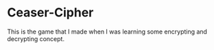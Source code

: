 # Ceaser-Cipher
This is the game that I made when I was learning some encrypting and decrypting concept.
